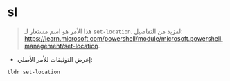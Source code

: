 # sl

> هذا الأمر هو اسم مستعار لـ `set-location`.
> لمزيد من التفاصيل: <https://learn.microsoft.com/powershell/module/microsoft.powershell.management/set-location>.

- إعرض التوثيقات للأمر الأصلي:

`tldr set-location`
